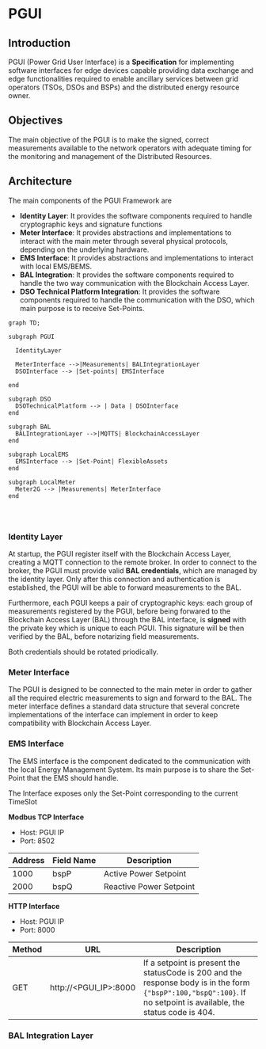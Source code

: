# PGUI

## Introduction
PGUI (Power Grid User Interface) is a **Specification** for implementing software interfaces for edge devices capable providing data exchange and edge functionalities required to enable ancillary services between grid operators (TSOs, DSOs and BSPs) and the distributed energy resource owner.


## Objectives
The main objective of the PGUI is to make the signed, correct measurements available to the network operators with adequate timing for the monitoring and management of the Distributed Resources.


## Architecture
The main components of the PGUI Framework are

- **Identity Layer**: It provides the software components required to handle cryptographic keys and signature functions
- **Meter Interface**: It provides abstractions and implementations to interact with the main meter through several physical protocols, depending on the underlying hardware.
- **EMS Interface**: It provides abstractions and implementations to interact with local EMS/BEMS.
- **BAL Integration**: It provides the software components required to handle the two way communication with the Blockchain Access Layer.
- **DSO Technical Platform Integration**: It provides the software components required to handle the communication with the DSO, which main purpose is to receive Set-Points.


```mermaid
graph TD;

subgraph PGUI
  
  IdentityLayer 
  
  MeterInterface -->|Measurements| BALIntegrationLayer
  DSOInterface --> |Set-points| EMSInterface
  
end

subgraph DSO
  DSOTechnicalPlatform --> | Data | DSOInterface
end

subgraph BAL
  BALIntegrationLayer -->|MQTTS| BlockchainAccessLayer
end

subgraph LocalEMS
  EMSInterface --> |Set-Point| FlexibleAssets
end

subgraph LocalMeter
  Meter2G --> |Measurements| MeterInterface
end




```


### Identity Layer

At startup, the PGUI register itself with the Blockchain Access Layer, creating a MQTT connection to the remote broker. In order to connect to the broker, the PGUI must provide valid **BAL credentials**, which are managed by the identity layer. Only after this connection and authentication is established, the PGUI will be able to forward measurements to the BAL.

Furthermore, each PGUI keeps a pair of cryptographic keys: each group of measurements registered by the PGUI, before being forwared to the Blockchain Access Layer (BAL) through the BAL interface, is **signed** with the private key which is unique to each PGUI. This signature will be then verified by the BAL, before notarizing field measurements.

Both credentials should be rotated priodically.

### Meter Interface

The PGUI is designed to be connected to the main meter in order to gather all the required electric measurements to sign and forward to the BAL. The meter interface defines a standard data structure that several concrete implementations of the interface can implement in order to keep compatibility with Blockchain Access Layer.


### EMS Interface

The EMS interface is the component dedicated to the communication with the local Energy Management System. Its main purpose is to share the Set-Point that the EMS should handle.

The Interface exposes only the Set-Point corresponding to the current TimeSlot 

**Modbus TCP Interface**

- Host: PGUI IP
- Port: 8502

| Address | Field Name | Description |
| ----- | ----- | -------- |
| 1000 | bspP   | Active Power Setpoint |
| 2000 | bspQ   | Reactive Power Setpoint |

**HTTP Interface**

- Host: PGUI IP
- Port: 8000

| Method | URL | Description |
| ----- | ----- | -------- |
| GET | http://<PGUI_IP>:8000   | If a setpoint is present the statusCode is 200 and the response body is in the form `{"bspP":100,"bspQ":100}`. If no setpoint is available, the status code is 404. |
  

### BAL Integration Layer
